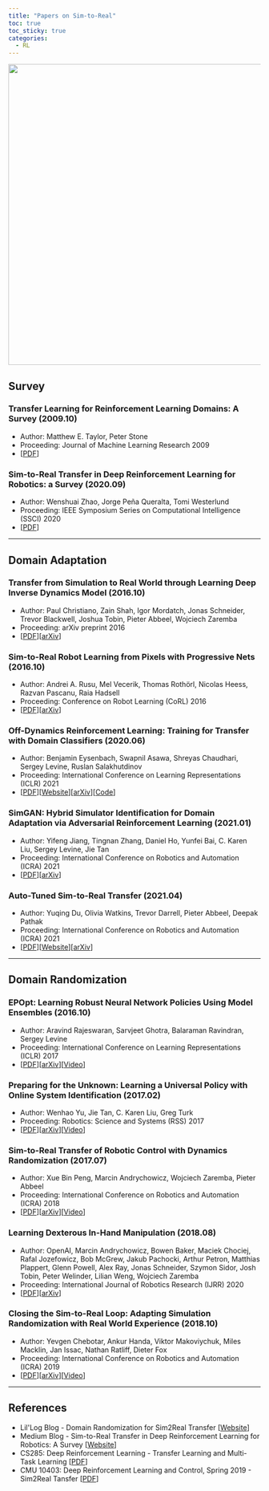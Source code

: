 ```yaml
---
title: "Papers on Sim-to-Real"
toc: true
toc_sticky: true
categories:
  - RL
---
```


<center> <img src='../../assets/images/sim2real.png' width="600"> </center>

## Survey

### Transfer Learning for Reinforcement Learning Domains: A Survey (2009.10)

- Author: Matthew E. Taylor, Peter Stone
- Proceeding: Journal of Machine Learning Research 2009
- [[PDF](https://www.jmlr.org/papers/volume10/taylor09a/taylor09a.pdf)]

### Sim-to-Real Transfer in Deep Reinforcement Learning for Robotics: a Survey (2020.09)

- Author: Wenshuai Zhao, Jorge Peña Queralta, Tomi Westerlund
- Proceeding: IEEE Symposium Series on Computational Intelligence (SSCI) 2020
- [[PDF](https://arxiv.org/pdf/2009.13303.pdf)]

---

## Domain Adaptation

### Transfer from Simulation to Real World through Learning Deep Inverse Dynamics Model (2016.10)

- Author: Paul Christiano, Zain Shah, Igor Mordatch, Jonas Schneider, Trevor Blackwell, Joshua Tobin, Pieter Abbeel, Wojciech Zaremba
- Proceeding: arXiv preprint 2016
- [[PDF](https://arxiv.org/pdf/1610.03518.pdf)][[arXiv](https://arxiv.org/abs/1610.03518)]

### Sim-to-Real Robot Learning from Pixels with Progressive Nets (2016.10)

- Author: Andrei A. Rusu, Mel Vecerik, Thomas Rothörl, Nicolas Heess, Razvan Pascanu, Raia Hadsell
- Proceeding: Conference on Robot Learning (CoRL) 2016
- [[PDF](http://proceedings.mlr.press/v78/rusu17a/rusu17a.pdf)][[arXiv](https://arxiv.org/abs/1610.04286)]

### Off-Dynamics Reinforcement Learning: Training for Transfer with Domain Classifiers (2020.06)

- Author: Benjamin Eysenbach, Swapnil Asawa, Shreyas Chaudhari, Sergey Levine, Ruslan Salakhutdinov
- Proceeding: International Conference on Learning Representations (ICLR) 2021
- [[PDF](https://arxiv.org/pdf/2006.13916.pdf)][[Website](https://blog.ml.cmu.edu/2020/07/31/maintaining-the-illusion-of-reality-transfer-in-rl-by-keeping-agents-in-the-darc/)][[arXiv](https://arxiv.org/abs/2006.13916)][[Code](https://github.com/google-research/google-research/tree/master/darc)]

### SimGAN: Hybrid Simulator Identification for Domain Adaptation via Adversarial Reinforcement Learning (2021.01)

- Author: Yifeng Jiang, Tingnan Zhang, Daniel Ho, Yunfei Bai, C. Karen Liu, Sergey Levine, Jie Tan
- Proceeding: International Conference on Robotics and Automation (ICRA) 2021
- [[PDF](https://arxiv.org/pdf/2101.06005.pdf)][[arXiv](https://arxiv.org/abs/2101.06005)]

### Auto-Tuned Sim-to-Real Transfer (2021.04)

- Author: Yuqing Du, Olivia Watkins, Trevor Darrell, Pieter Abbeel, Deepak Pathak
- Proceeding: International Conference on Robotics and Automation (ICRA) 2021
- [[PDF](https://arxiv.org/pdf/2104.07662.pdf)][[Website](https://yuqingd.github.io/autotuned-sim2real/)][[arXiv](https://arxiv.org/abs/2104.07662)]

---

## Domain Randomization

### EPOpt: Learning Robust Neural Network Policies Using Model Ensembles (2016.10)

- Author: Aravind Rajeswaran, Sarvjeet Ghotra, Balaraman Ravindran, Sergey Levine
- Proceeding: International Conference on Learning Representations (ICLR) 2017
- [[PDF](https://arxiv.org/pdf/1610.01283.pdf)][[arXiv](https://arxiv.org/abs/1610.01283)][[Video](https://www.youtube.com/watch?v=w1YJ9vwaoto)]

### Preparing for the Unknown: Learning a Universal Policy with Online System Identification (2017.02)

- Author: Wenhao Yu, Jie Tan, C. Karen Liu, Greg Turk
- Proceeding: Robotics: Science and Systems (RSS) 2017
- [[PDF](https://arxiv.org/pdf/1702.02453.pdf)][[arXiv](https://arxiv.org/abs/1702.02453)][[Video](https://www.youtube.com/watch?v=MWf6mcwPSW0)]

### Sim-to-Real Transfer of Robotic Control with Dynamics Randomization (2017.07)

- Author: Xue Bin Peng, Marcin Andrychowicz, Wojciech Zaremba, Pieter Abbeel
- Proceeding: International Conference on Robotics and Automation (ICRA) 2018
- [[PDF](https://arxiv.org/pdf/1710.06537.pdf)][[arXiv](https://arxiv.org/abs/1710.06537)][[Video](https://www.youtube.com/watch?v=XUW0cnvqbwM)]

### Learning Dexterous In-Hand Manipulation (2018.08)

- Author: OpenAI, Marcin Andrychowicz, Bowen Baker, Maciek Chociej, Rafal Jozefowicz, Bob McGrew, Jakub Pachocki, Arthur Petron, Matthias Plappert, Glenn Powell, Alex Ray, Jonas Schneider, Szymon Sidor, Josh Tobin, Peter Welinder, Lilian Weng, Wojciech Zaremba
- Proceeding: International Journal of Robotics Research (IJRR) 2020
- [[PDF](https://journals.sagepub.com/doi/pdf/10.1177/0278364919887447)][[arXiv](https://arxiv.org/abs/1808.00177)]

### Closing the Sim-to-Real Loop: Adapting Simulation Randomization with Real World Experience (2018.10)

- Author: Yevgen Chebotar, Ankur Handa, Viktor Makoviychuk, Miles Macklin, Jan Issac, Nathan Ratliff, Dieter Fox
- Proceeding: International Conference on Robotics and Automation (ICRA) 2019
- [[PDF](https://arxiv.org/pdf/1810.05687.pdf)][[arXiv](https://arxiv.org/abs/1810.05687)][[Video](https://www.youtube.com/watch?v=nilcJY5Kdt8)]

---

## References

- Lil'Log Blog - Domain Randomization for Sim2Real Transfer [[Website](https://lilianweng.github.io/lil-log/2019/05/05/domain-randomization.html)]
- Medium Blog - Sim-to-Real Transfer in Deep Reinforcement Learning for Robotics: A Survey [[Website](https://medium.com/swlh/sim-to-real-transfer-in-deep-reinforcement-learning-for-robotics-a-survey-fd53a02ef35f)]
- CS285: Deep Reinforcement Learning - Transfer Learning and Multi-Task Learning [[PDF](http://rail.eecs.berkeley.edu/deeprlcourse/static/slides/lec-21.pdf)]
- CMU 10403: Deep Reinforcement Learning and Control, Spring 2019 - Sim2Real Tansfer [[PDF](https://www.andrew.cmu.edu/course/10-403/slides/S19sim2real.pdf)]
